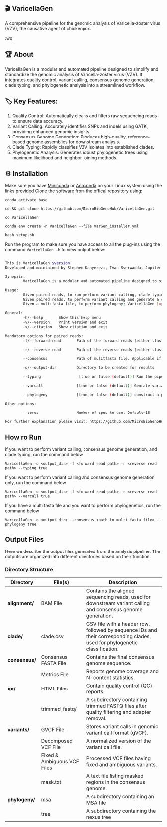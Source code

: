 ## 🎬 VaricellaGen
A comprehensive pipeline for the genomic analysis of Varicella-zoster virus (VZV), the causative agent of chickenpox.

:wq
## 🏆 About
VaricellaGen is a modular and automated pipeline designed to simplify and standardize the genomic analysis of Varicella-zoster virus (VZV). It integrates quality control, variant calling, consensus genome generation, clade typing, and phylogenetic analysis into a streamlined workflow.


## 🏷️ Key Features:

1. Quality Control: Automatically cleans and filters raw sequencing reads to ensure data accuracy.
2. Variant Calling: Accurately identifies SNPs and indels using GATK, providing enhanced genomic insights.
3. Consensus Genome Generation: Produces high-quality, reference-based genome assemblies for downstream analysis.
4. Clade Typing: Rapidly classifies VZV isolates into established clades.
5. Phylogenetic Analysis: Generates robust phylogenetic trees using maximum likelihood and neighbor-joining methods.

## ⚙️  Installation

Make sure you have [Miniconda](https://conda.io/miniconda.html) or [Anaconda](https://docs.anaconda.com/free/anaconda/install/linux/) on your Linux system using the links provided
Clone the software from the offical repository using: 


`conda activate base`

`cd && git clone https://github.com/MicroBioGenoHub/VaricellaGen.git`

`cd VaricellaGen`

`conda env create -n VaricellaGen --file VarGen_installer.yml`

`bash setup.sh`

Run the program to make sure you have access to all the plug-ins using the command `VaricellaGen -h` to view output below:

```bash

This is VaricellaGen $version
Developed and maintained by Stephen Kanyerezi, Ivan Sserwadda, Jupiter Marina Kabahita, & Gerald Mboowa

Synopsis:
        VaricellaGen is a modular and automated pipeline designed to simplify and standardize the genomic analysis of Varicella-zoster virus (VZV). It integrates quality control, variant calling, consensus genome generation, clade typing, and phylogenetic analysis into a streamlined workflow.

Usage: 
        Given paired reads, to run perform variant calling, clade typing and consensus genome generation; VaricellaGen [options] -f <path of forward read> -r <path of reverse read> -o <output directory to be created> --typing true
        Given paired reads, to perform variant calling and generate a consensus genome without clade typing; VaricellaGen [options] -f <path of forward read> -r <path of reverse read> -o <output directory to be created> --varcall true
        Given a multifasta file, to perform phylogeny; VaricellaGen [options] --consensus <path of multifasta file> --phylogeny true -o <output directory to be created> 

General:
        -h/--help       Show this help menu
        -v/--version    Print version and exit
        -x/--citation   Show citation and exit

Mandatory options for paired reads:
        -f/--forward-read       Path of the forward reads [either .fastq or .fastq.gz]

        -r/--reverse-read       Path of the reverse reads [either .fastq or .fastq.gz]

        --consensus             Path of mulitfasta file. Applicable if you want to perform phylogenetics

        -o/--output-dir         Directory to be created for results

        --typing                 [true or false (default)] Run the pipeline to generate variants, clade typing, and consensus genome.

        --varcall               [true or false (default)] Genrate variants and consensus genome only.

        --phylogeny             [true or false (default)] construct a phylogenetic tree. Applicable only with --consensus option and if --varcall and --typing not set to true

Other options:

        --cores                 Number of cpus to use. Default=16
                     
For further explanation please visit: https://github.com/MicroBioGenoHub/VaricellaGen

```

## How ro Run

If you want to perform variant calling, consensus genome generation, and clade typing, run the command below

```
VaricellaGen -o <output_dir> -f <forward read path> -r <reverse read path> --typing true
```

If you want to perform variant calling and consensus genome generation only, run the command below

```
VaricellaGen -o <output_dir> -f <forward read path> -r <reverse read path> --varcall true
```

If you have a multi fasta file and you want to perform phylogenetics, run the command below

```
VaricellaGen -o <output_dir> --consensus <path to multi fasta file> --phylogeny true
```

## Output Files

Here we describe the output files generated from the analysis pipeline. The outputs are organized into different directories based on their function.

### Directory Structure

| Directory      | File(s)               | Description |
|--------------|----------------------|-------------|
| **alignment/**  | BAM File | Contains the aligned sequencing reads, used for downstream variant calling and consensus genome generation. |
| **clade/**  | clade.csv | CSV file with a header row, followed by sequence IDs and their corresponding clades, used for phylogenetic classification. |
| **consensus/**  | Consensus FASTA File | Contains the final consensus genome sequence. |
|              | Metrics File | Reports genome coverage and N-content statistics. |
| **qc/**  | HTML Files | Contain quality control (QC) reports. |
|              | trimmed_fastq/ | A subdirectory containing trimmed FASTQ files after quality filtering and adapter removal. |
| **variants/**  | GVCF File | Stores variant calls in genomic variant call format (gVCF). |
|              | Decomposed VCF File | A normalized version of the variant call file. |
|              | Fixed & Ambiguous VCF Files | Processed VCF files having fixed and ambiguous variants. |
|              | mask.txt | A text file listing masked regions in the consensus genome. |
| **phylogeny/**  | msa | A subdirectory containing an MSA file |
|                 | tree | A subdirectory containing the nexus tree |

